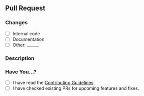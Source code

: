 ## Pull Request

### Changes

- [ ] Internal code
- [ ] Documentation
- [ ] Other: ______

### Description

<!-- Describe the changes your pull request makes. -->

### Have You...?
- [ ] I have read the [Contributing Guidelines](https://github.com/typicalbot/typicalbot/blob/master/.github/CONTRIBUTING.md).
- [ ] I have checked existing PRs for upcoming features and fixes.
